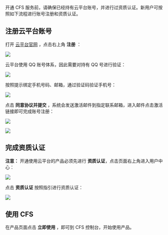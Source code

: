 
开通 CFS 服务前，请确保已经持有云平台账号，并进行过资质认证。新用户可按照如下流程进行账号注册和资质认证。

## 注册云平台账号


打开 [云平台官网](http://tce.fsphere.cn) ，点击右上角 **注册** ：

![](http://imgcache.tce.fsphere.cn/static/mccdn.qcloud.com/static/img/94eb60bfc4b0cd7995b261100ebbd894/image.png)

云平台使用 QQ 账号体系，因此需要对持有 QQ 号进行验证：

![](http://imgcache.tce.fsphere.cn/static/mccdn.qcloud.com/static/img/43ee067723be2ac3ef981989373d24a5/image.png)


按照提示绑定手机号码、邮箱，通过验证码验证手机号：

![](http://imgcache.tce.fsphere.cn/static/mccdn.qcloud.com/static/img/c671b7a6d30f11f08c8ef0e40d649e5f/image.jpg)

点击 **同意协议并提交** ，系统会发送激活邮件到指定联系邮箱，进入邮件点击激活链接即可完成账号注册：

![](http://imgcache.tce.fsphere.cn/static/mccdn.qcloud.com/static/img/9a438bbb949db1370522d07212d6a26c/image.jpg)

![](http://imgcache.tce.fsphere.cn/static/mccdn.qcloud.com/static/img/d5c534d30a821ed0fa95814c36c71263/image.jpg)



## 完成资质认证

**注意：** 开通使用云平台的产品必须先进行 **资质认证**，点击页面右上角进入用户中心：

![](http://imgcache.tce.fsphere.cn/static/mccdn.qcloud.com/static/img/61e2b15b057ef2508656e1972c422c1c/image.jpg)

点击 **资质认证** 按照指引进行资质认证：

![](http://imgcache.tce.fsphere.cn/static/mccdn.qcloud.com/static/img/2e668e7e607ea863f1d2b4540397334d/image.png)

## 使用 CFS
在产品页面点击 **立即使用** ，即可到 CFS 控制台，开始使用产品。



